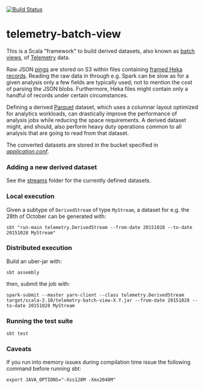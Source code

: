 [![Build Status](https://travis-ci.org/mozilla/telemetry-batch-view.svg?branch=master)](https://travis-ci.org/mozilla/telemetry-batch-view)

# telemetry-batch-view

This is a Scala "framework" to build derived datasets, also known as [batch views](http://robertovitillo.com/2016/01/06/batch-views/), of [Telemetry](https://wiki.mozilla.org/Telemetry) data.

Raw JSON [pings](https://ci.mozilla.org/job/mozilla-central-docs/Tree_Documentation/toolkit/components/telemetry/telemetry/pings.html) are stored on S3 within files containing [framed Heka records](https://hekad.readthedocs.org/en/latest/message/index.html#stream-framing). Reading the raw data in through e.g. Spark can be slow as for a given analysis only a few fields are typically used; not to mention the cost of parsing the JSON blobs. Furthermore, Heka files might contain only a handful of records under certain circumstances.

Defining a derived [Parquet](https://parquet.apache.org/) dataset, which uses a columnar layout optimized for analytics workloads, can drastically improve the performance of analysis jobs while reducing the space requirements. A derived dataset might, and should, also perform heavy duty operations common to all analysis that are going to read from that dataset.

The converted datasets are stored in the bucket specified in [*application.conf*](https://github.com/vitillo/aws-lambda-parquet/blob/master/src/main/resources/application.conf#L2).

### Adding a new derived dataset

See the [streams](https://github.com/vitillo/telemetry-parquet/blob/master/src/main/scala/streams) folder for the currently defined datasets.

### Local execution
Given a subtype of `DerivedStream` of type `MyStream`, a dataset for e.g. the 28th of October can be generated with:
```
sbt "run-main telemetry.DerivedStream --from-date 20151028 --to-date 20151028 MyStream"
```

### Distributed execution
Build an uber-jar with:
```
sbt assembly
```
then, submit the job with:
```
spark-submit --master yarn-client --class telemetry.DerivedStream target/scala-2.10/telemetry-batch-view-X.Y.jar --from-date 20151028 --to-date 20151028 MyStream
``` 

### Running the test suite
```
sbt test
```

### Caveats
If you run into memory issues during compilation time issue the following command before running sbt:
```
export JAVA_OPTIONS="-Xss128M -Xmx2048M" 
```
